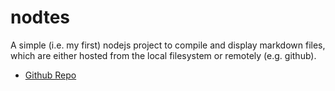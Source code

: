 # nodtes
A simple (i.e. my first) nodejs project to compile and display markdown files, which are either hosted from the local filesystem or remotely (e.g. github).

- [Github Repo](https://github.com/skijit/nodtes)
